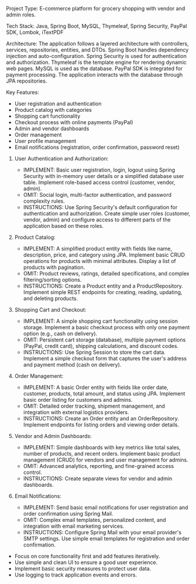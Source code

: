 Project Type: E-commerce platform for grocery shopping with vendor and admin roles.

Tech Stack: Java, Spring Boot, MySQL, Thymeleaf, Spring Security, PayPal SDK, Lombok, iTextPDF

Architecture: The application follows a layered architecture with controllers, services, repositories, entities, and DTOs. Spring Boot handles dependency injection and auto-configuration. Spring Security is used for authentication and authorization. Thymeleaf is the template engine for rendering dynamic web pages. MySQL is used as the database. PayPal SDK is integrated for payment processing. The application interacts with the database through JPA repositories.

Key Features:
- User registration and authentication
- Product catalog with categories
- Shopping cart functionality
- Checkout process with online payments (PayPal)
- Admin and vendor dashboards
- Order management
- User profile management
- Email notifications (registration, order confirmation, password reset)


1. User Authentication and Authorization:
   - IMPLEMENT: Basic user registration, login, logout using Spring Security with in-memory user details or a simplified database user table. Implement role-based access control (customer, vendor, admin).
   - OMIT: Social login, multi-factor authentication, and password complexity rules.
   - INSTRUCTIONS: Use Spring Security's default configuration for authentication and authorization. Create simple user roles (customer, vendor, admin) and configure access to different parts of the application based on these roles.

2. Product Catalog:
   - IMPLEMENT: A simplified product entity with fields like name, description, price, and category using JPA. Implement basic CRUD operations for products with minimal attributes. Display a list of products with pagination.
   - OMIT: Product reviews, ratings, detailed specifications, and complex filtering/sorting options.
   - INSTRUCTIONS: Create a Product entity and a ProductRepository. Implement simple REST endpoints for creating, reading, updating, and deleting products.

3. Shopping Cart and Checkout:
   - IMPLEMENT: A simple shopping cart functionality using session storage. Implement a basic checkout process with only one payment option (e.g., cash on delivery).
   - OMIT: Persistent cart storage (database), multiple payment options (PayPal, credit card), shipping calculations, and discount codes.
   - INSTRUCTIONS: Use Spring Session to store the cart data. Implement a simple checkout form that captures the user's address and payment method (cash on delivery).

4. Order Management:
   - IMPLEMENT: A basic Order entity with fields like order date, customer, products, total amount, and status using JPA. Implement basic order listing for customers and admins.
   - OMIT: Detailed order tracking, shipment management, and integration with external logistics providers.
   - INSTRUCTIONS: Create an Order entity and an OrderRepository. Implement endpoints for listing orders and viewing order details.

5. Vendor and Admin Dashboards:
   - IMPLEMENT: Simple dashboards with key metrics like total sales, number of products, and recent orders. Implement basic product management (CRUD) for vendors and user management for admins.
   - OMIT: Advanced analytics, reporting, and fine-grained access control.
   - INSTRUCTIONS: Create separate views for vendor and admin dashboards.

6. Email Notifications:
   - IMPLEMENT: Send basic email notifications for user registration and order confirmation using Spring Mail.
   - OMIT: Complex email templates, personalized content, and integration with email marketing services.
   - INSTRUCTIONS: Configure Spring Mail with your email provider's SMTP settings. Use simple email templates for registration and order confirmation.


- Focus on core functionality first and add features iteratively.
- Use simple and clean UI to ensure a good user experience.
- Implement basic security measures to protect user data.
- Use logging to track application events and errors.
